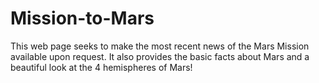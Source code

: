 # Mission-to-Mars
This web page seeks to make the most recent news of the Mars Mission available upon request. It also provides the basic facts about Mars and a beautiful look at the 4 hemispheres of Mars!
